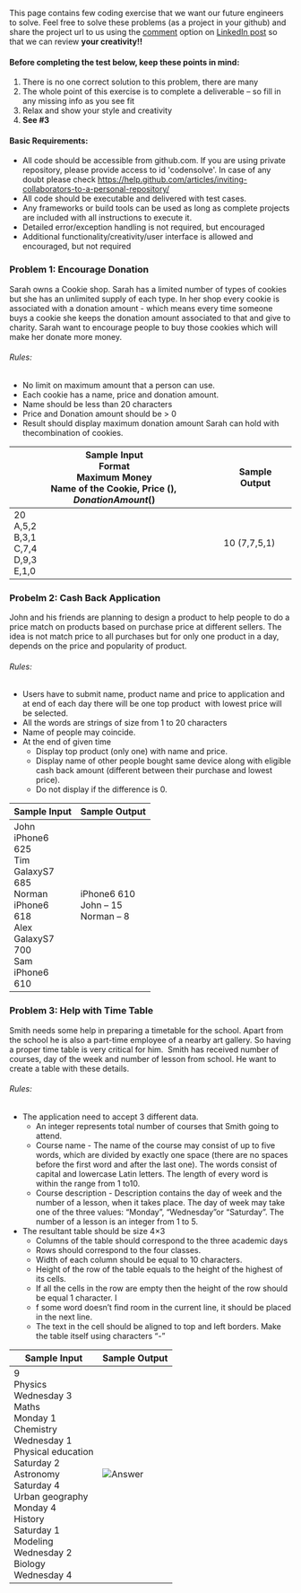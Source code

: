 This page contains few coding exercise that we want our future engineers to solve. Feel free to solve these problems (as a project in your github) and share the project url to us using the <u>comment</u> option on <u>LinkedIn post</u> so that we can review **your creativity!!**

#### Before completing the test below, keep these points in mind:

1. There is no one correct solution to this problem, there are many
2. The whole point of this exercise is to complete a deliverable – so fill in any missing info as you see fit
3. Relax and show your style and creativity
4. **See #3**

#### Basic Requirements:

- All code should be accessible from github.com. If you are using private repository, please provide access to id 'codensolve'. In case of any doubt please check https://help.github.com/articles/inviting-collaborators-to-a-personal-repository/
- All code should be executable and delivered with test cases.
- Any frameworks or build tools can be used as long as complete projects are included with all instructions to execute it.
- Detailed error/exception handling is not required, but encouraged
- Additional functionality/creativity/user interface is allowed and encouraged, but not required

### Problem 1: Encourage Donation

Sarah owns a Cookie shop. Sarah has a limited number of types of cookies but she has an unlimited supply of each type. In her shop every cookie is associated with a donation amount - which means every time someone buys a cookie she keeps the donation amount associated to that and give to charity. Sarah want to encourage people to buy those cookies which will make her donate more money. 

###### Rules:

- No limit on maximum amount that a person can use.
- Each cookie has a name, price and donation amount. 
- Name should be less than 20 characters
- Price and Donation amount should be > 0
- Result should display maximum donation amount Sarah can hold with thecombination of cookies.

|Sample Input <br/> Format <br/> Maximum Money <br/> Name of the Cookie, Price ($), Donation Amount ($)|Sample Output|
|------------|-------------|
|20 <br/> A,5,2 <br/> B,3,1 <br/> C,7,4 <br/> D,9,3 <br/> E,1,0|10 (7,7,5,1)|

### Probelm 2: Cash Back Application

John and his friends are planning to design a product to help people to do a price match on products based on purchase price at different sellers. The idea is not match price to all purchases but for only one product in a day, depends on the price and popularity of product. 

###### Rules:

- Users have to submit name, product name and price to application and at end of each day there will be one top product  with lowest price will be selected.
- All the words are strings of size from 1 to 20 characters
- Name of people may coincide.
- At the end of given time 
  - Display top product (only one) with name and price.
  - Display name of other people bought same device along with eligible cash back amount (different between their purchase and lowest price).
  - Do not display if the difference is 0.

|Sample Input|Sample Output|
|------------|-------------|
|John <br/> iPhone6 <br/> 625 <br/> Tim <br/> GalaxyS7 <br/> 685 <br/> Norman <br/> iPhone6 <br/> 618 <br/> Alex <br/> GalaxyS7 <br/> 700 <br/> Sam <br/> iPhone6 <br/> 610 <br/>|iPhone6 610 <br/> John – 15 <br/> Norman – 8 |

### Problem 3: Help with Time Table

Smith needs some help in preparing a timetable for the school. Apart from the school he is also a part-time employee of a nearby art gallery. So having a proper time table is very critical for him.  Smith has received number of courses, day of the week and number of lesson from school. He want to create a table with these details.

###### Rules:

- The application need to accept 3 different data. 
  - An integer represents total number of courses that Smith going to attend.
  - Course name - The name of the course may consist of up to five words, which are divided by exactly one space (there are no spaces before the first word and after the last one). The words consist of capital and lowercase Latin letters. The length of every word is within the range from 1 to10.
  - Course description - Description contains the day of week and the number of a lesson, when it takes place. The day of week may take one of the three values: “Monday”, “Wednesday”or “Saturday”. The number of a lesson is an integer from 1 to 5. 
- The resultant table should be size 4×3
  - Columns of the table should correspond to the three academic days
  - Rows should correspond to the four classes. 
  - Width of each column should be equal to 10 characters. 
  - Height of the row of the table equals to the height of the highest of its cells. 
  - If all the cells in the row are empty then the height of the row should be equal 1 character. I
  - f some word doesn’t find room in the current line, it should be placed in the next line. 
  - The text in the cell should be aligned to top and left borders. Make the table itself using characters “-” 

|Sample Input|Sample Output|
|------------|-------------|
|9 <br/> Physics <br/> Wednesday 3 <br/> Maths <br/> Monday 1 <br/> Chemistry <br/> Wednesday 1 <br/> Physical education <br/> Saturday 2 <br/> Astronomy <br/> Saturday 4 <br/> Urban geography <br/> Monday 4 <br/> History <br/> Saturday 1 <br/> Modeling <br/> Wednesday 2 <br/> Biology <br/> Wednesday 4|![Answer](https://raw.githubusercontent.com/codensolve/solve-this/master/answer.png)|



